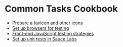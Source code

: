 # Common Tasks Cookbook

- [Prepare a favicon and other icons](favicons.md)
- [Set up browsers for testing](browsers.md)
- [Front-end JavaScript testing strategies](testing.md)
- [Set up unit tests in Sauce Labs](saucelabs-unit.md)
